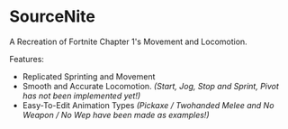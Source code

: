 # SourceNite
A Recreation of Fortnite Chapter 1's Movement and Locomotion.

Features:
- Replicated Sprinting and Movement
- Smooth and Accurate Locomotion. *(Start, Jog, Stop and Sprint, Pivot has not been implemented yet!)*
- Easy-To-Edit Animation Types *(Pickaxe / Twohanded Melee and No Weapon / No Wep have been made as examples!)*

